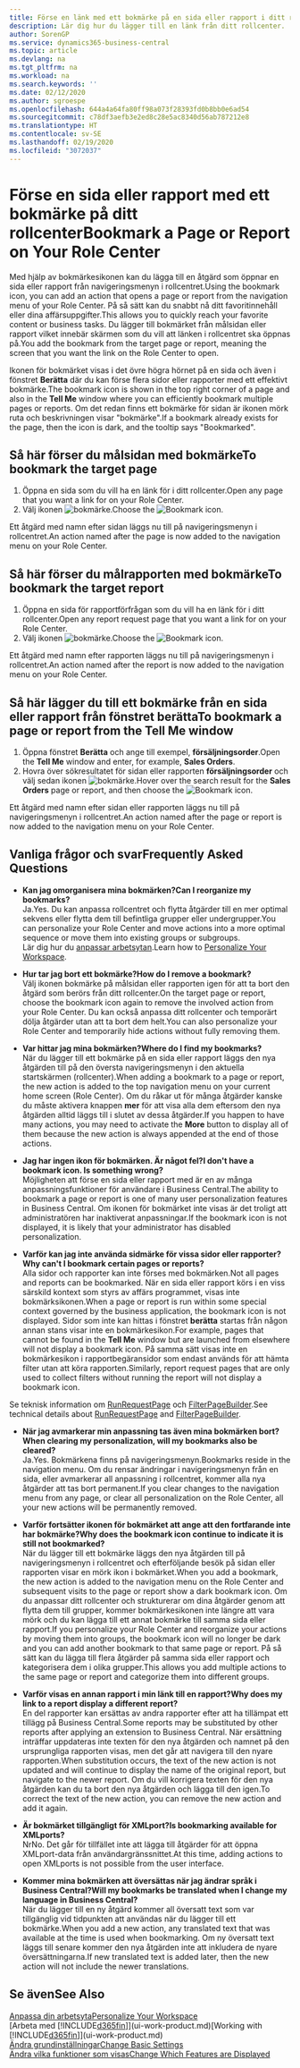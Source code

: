 ```yaml
---
title: Förse en länk med ett bokmärke på en sida eller rapport i ditt rollcenter | Microsoft Docs
description: Lär dig hur du lägger till en länk från ditt rollcenter.
author: SorenGP
ms.service: dynamics365-business-central
ms.topic: article
ms.devlang: na
ms.tgt_pltfrm: na
ms.workload: na
ms.search.keywords: ''
ms.date: 02/12/2020
ms.author: sgroespe
ms.openlocfilehash: 644a4a64fa80ff98a073f28393fd0b8bb0e6ad54
ms.sourcegitcommit: c78df3aefb3e2ed8c28e5ac8340d56ab787212e8
ms.translationtype: HT
ms.contentlocale: sv-SE
ms.lasthandoff: 02/19/2020
ms.locfileid: "3072037"
---
```

# <a name="bookmark-a-page-or-report-on-your-role-center"></a><span data-ttu-id="33406-103">Förse en sida eller rapport med ett bokmärke på ditt rollcenter</span><span class="sxs-lookup"><span data-stu-id="33406-103">Bookmark a Page or Report on Your Role Center</span></span>
<span data-ttu-id="33406-104">Med hjälp av bokmärkesikonen kan du lägga till en åtgärd som öppnar en sida eller rapport från navigeringsmenyn i rollcentret.</span><span class="sxs-lookup"><span data-stu-id="33406-104">Using the bookmark icon, you can add an action that opens a page or report from the navigation menu of your Role Center.</span></span> <span data-ttu-id="33406-105">På så sätt kan du snabbt nå ditt favoritinnehåll eller dina affärsuppgifter.</span><span class="sxs-lookup"><span data-stu-id="33406-105">This allows you to quickly reach your favorite content or business tasks.</span></span> <span data-ttu-id="33406-106">Du lägger till bokmärket från målsidan eller rapport vilket innebär skärmen som du vill att länken i rollcentret ska öppnas på.</span><span class="sxs-lookup"><span data-stu-id="33406-106">You add the bookmark from the target page or report, meaning the screen that you want the link on the Role Center to open.</span></span>

<span data-ttu-id="33406-107">Ikonen för bokmärket visas i det övre högra hörnet på en sida och även i fönstret **Berätta** där du kan förse flera sidor eller rapporter med ett effektivt bokmärke.</span><span class="sxs-lookup"><span data-stu-id="33406-107">The bookmark icon is shown in the top right corner of a page and also in the **Tell Me** window where you can efficiently bookmark multiple pages or reports.</span></span> <span data-ttu-id="33406-108">Om det redan finns ett bokmärke för sidan är ikonen mörk ruta och beskrivningen visar "bokmärke".</span><span class="sxs-lookup"><span data-stu-id="33406-108">If a bookmark already exists for the page, then the icon is dark, and the tooltip says "Bookmarked".</span></span>

## <a name="to-bookmark-the-target-page"></a><span data-ttu-id="33406-109">Så här förser du målsidan med bokmärke</span><span class="sxs-lookup"><span data-stu-id="33406-109">To bookmark the target page</span></span>
1. <span data-ttu-id="33406-110">Öppna en sida som du vill ha en länk för i ditt rollcenter.</span><span class="sxs-lookup"><span data-stu-id="33406-110">Open any page that you want a link for on your Role Center.</span></span>
2. <span data-ttu-id="33406-111">Välj ikonen ![bokmärke](media/ui_bookmark_icon.png "Bokmärke").</span><span class="sxs-lookup"><span data-stu-id="33406-111">Choose the ![Bookmark](media/ui_bookmark_icon.png "Bookmark") icon.</span></span>

<span data-ttu-id="33406-112">Ett åtgärd med namn efter sidan läggs nu till på navigeringsmenyn i rollcentret.</span><span class="sxs-lookup"><span data-stu-id="33406-112">An action named after the page is now added to the navigation menu on your Role Center.</span></span>

## <a name="to-bookmark-the-target-report"></a><span data-ttu-id="33406-113">Så här förser du målrapporten med bokmärke</span><span class="sxs-lookup"><span data-stu-id="33406-113">To bookmark the target report</span></span>
1. <span data-ttu-id="33406-114">Öppna en sida för rapportförfrågan som du vill ha en länk för i ditt rollcenter.</span><span class="sxs-lookup"><span data-stu-id="33406-114">Open any report request page that you want a link for on your Role Center.</span></span>
2. <span data-ttu-id="33406-115">Välj ikonen ![bokmärke](media/ui_bookmark_icon.png "Bokmärke").</span><span class="sxs-lookup"><span data-stu-id="33406-115">Choose the ![Bookmark](media/ui_bookmark_icon.png "Bookmark") icon.</span></span>

<span data-ttu-id="33406-116">Ett åtgärd med namn efter rapporten läggs nu till på navigeringsmenyn i rollcentret.</span><span class="sxs-lookup"><span data-stu-id="33406-116">An action named after the report is now added to the navigation menu on your Role Center.</span></span>

## <a name="to-bookmark-a-page-or-report-from-the-tell-me-window"></a><span data-ttu-id="33406-117">Så här lägger du till ett bokmärke från en sida eller rapport från fönstret berätta</span><span class="sxs-lookup"><span data-stu-id="33406-117">To bookmark a page or report from the Tell Me window</span></span>
1. <span data-ttu-id="33406-118">Öppna fönstret **Berätta** och ange till exempel, **försäljningsorder**.</span><span class="sxs-lookup"><span data-stu-id="33406-118">Open the **Tell Me** window and enter, for example, **Sales Orders**.</span></span>
2. <span data-ttu-id="33406-119">Hovra över sökresultatet för sidan eller rapporten **försäljningsorder** och välj sedan ikonen ![bokmärke](media/ui_bookmark_icon.png "Bokmärke").</span><span class="sxs-lookup"><span data-stu-id="33406-119">Hover over the search result for the **Sales Orders** page or report, and then choose the ![Bookmark](media/ui_bookmark_icon.png "Bookmark") icon.</span></span>

<span data-ttu-id="33406-120">Ett åtgärd med namn efter sidan eller rapporten läggs nu till på navigeringsmenyn i rollcentret.</span><span class="sxs-lookup"><span data-stu-id="33406-120">An action named after the page or report is now added to the navigation menu on your Role Center.</span></span>


## <a name="frequently-asked-questions"></a><span data-ttu-id="33406-121">Vanliga frågor och svar</span><span class="sxs-lookup"><span data-stu-id="33406-121">Frequently Asked Questions</span></span>  

- <span data-ttu-id="33406-122">**Kan jag omorganisera mina bokmärken?**</span><span class="sxs-lookup"><span data-stu-id="33406-122">**Can I reorganize my bookmarks?**</span></span>  
<span data-ttu-id="33406-123">Ja.</span><span class="sxs-lookup"><span data-stu-id="33406-123">Yes.</span></span> <span data-ttu-id="33406-124">Du kan anpassa rollcentret och flytta åtgärder till en mer optimal sekvens eller flytta dem till befintliga grupper eller undergrupper.</span><span class="sxs-lookup"><span data-stu-id="33406-124">You can personalize your Role Center and move actions into a more optimal sequence or move them into existing groups or subgroups.</span></span>  
<span data-ttu-id="33406-125">Lär dig hur du [anpassar arbetsytan](ui-personalization-user.md).</span><span class="sxs-lookup"><span data-stu-id="33406-125">Learn how to [Personalize Your Workspace](ui-personalization-user.md).</span></span>

- <span data-ttu-id="33406-126">**Hur tar jag bort ett bokmärke?**</span><span class="sxs-lookup"><span data-stu-id="33406-126">**How do I remove a bookmark?**</span></span>  
<span data-ttu-id="33406-127">Välj ikonen bokmärke på målsidan eller rapporten igen för att ta bort den åtgärd som berörs från ditt rollcenter.</span><span class="sxs-lookup"><span data-stu-id="33406-127">On the target page or report, choose the bookmark icon again to remove the involved action from your Role Center.</span></span> <span data-ttu-id="33406-128">Du kan också anpassa ditt rollcenter och temporärt dölja åtgärder utan att ta bort dem helt.</span><span class="sxs-lookup"><span data-stu-id="33406-128">You can also personalize your Role Center and temporarily hide actions without fully removing them.</span></span>

- <span data-ttu-id="33406-129">**Var hittar jag mina bokmärken?**</span><span class="sxs-lookup"><span data-stu-id="33406-129">**Where do I find my bookmarks?**</span></span>  
<span data-ttu-id="33406-130">När du lägger till ett bokmärke på en sida eller rapport läggs den nya åtgärden till på den översta navigeringsmenyn i den aktuella startskärmen (rollcenter).</span><span class="sxs-lookup"><span data-stu-id="33406-130">When adding a bookmark to a page or report, the new action is added to the top navigation menu on your current home screen (Role Center).</span></span> <span data-ttu-id="33406-131">Om du råkar ut för många åtgärder kanske du måste aktivera knappen **mer** för att visa alla dem eftersom den nya åtgärden alltid läggs till i slutet av dessa åtgärder.</span><span class="sxs-lookup"><span data-stu-id="33406-131">If you happen to have many actions, you may need to activate the **More** button to display all of them because the new action is always appended at the end of those actions.</span></span>
<!-- Should we add a screenshot here? -->

- <span data-ttu-id="33406-132">**Jag har ingen ikon för bokmärken. Är något fel?**</span><span class="sxs-lookup"><span data-stu-id="33406-132">**I don't have a bookmark icon. Is something wrong?**</span></span>  
<span data-ttu-id="33406-133">Möjligheten att förse en sida eller rapport med är en av många anpassningsfunktioner för användare i Business Central.</span><span class="sxs-lookup"><span data-stu-id="33406-133">The ability to bookmark a page or report is one of many user personalization features in Business Central.</span></span> <span data-ttu-id="33406-134">Om ikonen för bokmärket inte visas är det troligt att administratören har inaktiverat anpassningar.</span><span class="sxs-lookup"><span data-stu-id="33406-134">If the bookmark icon is not displayed, it is likely that your administrator has disabled personalization.</span></span>

- <span data-ttu-id="33406-135">**Varför kan jag inte använda sidmärke för vissa sidor eller rapporter?**</span><span class="sxs-lookup"><span data-stu-id="33406-135">**Why can't I bookmark certain pages or reports?**</span></span>  
<span data-ttu-id="33406-136">Alla sidor och rapporter kan inte förses med bokmärken.</span><span class="sxs-lookup"><span data-stu-id="33406-136">Not all pages and reports can be bookmarked.</span></span> <span data-ttu-id="33406-137">När en sida eller rapport körs i en viss särskild kontext som styrs av affärs programmet, visas inte bokmärksikonen.</span><span class="sxs-lookup"><span data-stu-id="33406-137">When a page or report is run within some special context governed by the business application, the bookmark icon is not displayed.</span></span> <span data-ttu-id="33406-138">Sidor som inte kan hittas i fönstret **berätta** startas från någon annan stans visar inte en bokmärkesikon.</span><span class="sxs-lookup"><span data-stu-id="33406-138">For example, pages that cannot be found in the **Tell Me** window but are launched from elsewhere will not display a bookmark icon.</span></span> <span data-ttu-id="33406-139">På samma sätt visas inte en bokmärkesikon i rapportbegäransidor som endast används för att hämta filter utan att köra rapporten.</span><span class="sxs-lookup"><span data-stu-id="33406-139">Similarly, report request pages that are only used to collect filters without running the report will not display a bookmark icon.</span></span>

<span data-ttu-id="33406-140">Se teknisk information om [RunRequestPage](https://docs.microsoft.com/dynamics365/business-central/dev-itpro/developer/methods-auto/report/reportinstance-runrequestpage-method) och [FilterPageBuilder](https://docs.microsoft.com/dynamics365/business-central/dev-itpro/developer/methods-auto/filterpagebuilder/filterpagebuilder-data-type).</span><span class="sxs-lookup"><span data-stu-id="33406-140">See technical details about [RunRequestPage](https://docs.microsoft.com/dynamics365/business-central/dev-itpro/developer/methods-auto/report/reportinstance-runrequestpage-method) and [FilterPageBuilder](https://docs.microsoft.com/dynamics365/business-central/dev-itpro/developer/methods-auto/filterpagebuilder/filterpagebuilder-data-type).</span></span>

- <span data-ttu-id="33406-141">**När jag avmarkerar min anpassning tas även mina bokmärken bort?**</span><span class="sxs-lookup"><span data-stu-id="33406-141">**When clearing my personalization, will my bookmarks also be cleared?**</span></span>  
<span data-ttu-id="33406-142">Ja.</span><span class="sxs-lookup"><span data-stu-id="33406-142">Yes.</span></span> <span data-ttu-id="33406-143">Bokmärkena finns på navigeringsmenyn.</span><span class="sxs-lookup"><span data-stu-id="33406-143">Bookmarks reside in the navigation menu.</span></span> <span data-ttu-id="33406-144">Om du rensar ändringar i navigeringsmenyn från en sida, eller avmarkerar all anpassning i rollcentret, kommer alla nya åtgärder att tas bort permanent.</span><span class="sxs-lookup"><span data-stu-id="33406-144">If you clear changes to the navigation menu from any page, or clear all personalization on the Role Center, all your new actions will be permanently removed.</span></span>

- <span data-ttu-id="33406-145">**Varför fortsätter ikonen för bokmärket att ange att den fortfarande inte har bokmärke?**</span><span class="sxs-lookup"><span data-stu-id="33406-145">**Why does the bookmark icon continue to indicate it is still not bookmarked?**</span></span>  
<span data-ttu-id="33406-146">När du lägger till ett bokmärke läggs den nya åtgärden till på navigeringsmenyn i rollcentret och efterföljande besök på sidan eller rapporten visar en mörk ikon i bokmärket.</span><span class="sxs-lookup"><span data-stu-id="33406-146">When you add a bookmark, the new action is added to the navigation menu on the Role Center and subsequent visits to the page or report show a dark bookmark icon.</span></span> <span data-ttu-id="33406-147">Om du anpassar ditt rollcenter och strukturerar om dina åtgärder genom att flytta dem till grupper, kommer bokmärkesikonen inte längre att vara mörk och du kan lägga till ett annat bokmärke till samma sida eller rapport.</span><span class="sxs-lookup"><span data-stu-id="33406-147">If you personalize your Role Center and reorganize your actions by moving them into groups, the bookmark icon will no longer be dark and you can add another bookmark to that same page or report.</span></span> <span data-ttu-id="33406-148">På så sätt kan du lägga till flera åtgärder på samma sida eller rapport och kategorisera dem i olika grupper.</span><span class="sxs-lookup"><span data-stu-id="33406-148">This allows you add multiple actions to the same page or report and categorize them into different groups.</span></span>

- <span data-ttu-id="33406-149">**Varför visas en annan rapport i min länk till en rapport?**</span><span class="sxs-lookup"><span data-stu-id="33406-149">**Why does my link to a report display a different report?**</span></span>  
<span data-ttu-id="33406-150">En del rapporter kan ersättas av andra rapporter efter att ha tillämpat ett tillägg på Business Central.</span><span class="sxs-lookup"><span data-stu-id="33406-150">Some reports may be substituted by other reports after applying an extension to Business Central.</span></span> <span data-ttu-id="33406-151">När ersättning inträffar uppdateras inte texten för den nya åtgärden och namnet på den ursprungliga rapporten visas, men det går att navigera till den nyare rapporten.</span><span class="sxs-lookup"><span data-stu-id="33406-151">When substitution occurs, the text of the new action is not updated and will continue to display the name of the original report, but navigate to the newer report.</span></span> <span data-ttu-id="33406-152">Om du vill korrigera texten för den nya åtgärden kan du ta bort den nya åtgärden och lägga till den igen.</span><span class="sxs-lookup"><span data-stu-id="33406-152">To correct the text of the new action, you can remove the new action and add it again.</span></span>
<!-- For more information on report substitution, see this link UNAVAILABLE AT THIS TIME -->

- <span data-ttu-id="33406-153">**Är bokmärket tillgängligt för XMLport?**</span><span class="sxs-lookup"><span data-stu-id="33406-153">**Is bookmarking available for XMLports?**</span></span>  
<span data-ttu-id="33406-154">Nr</span><span class="sxs-lookup"><span data-stu-id="33406-154">No.</span></span> <span data-ttu-id="33406-155">Det går för tillfället inte att lägga till åtgärder för att öppna XMLport-data från användargränssnittet.</span><span class="sxs-lookup"><span data-stu-id="33406-155">At this time, adding actions to open XMLports is not possible from the user interface.</span></span>

- <span data-ttu-id="33406-156">**Kommer mina bokmärken att översättas när jag ändrar språk i Business Central?**</span><span class="sxs-lookup"><span data-stu-id="33406-156">**Will my bookmarks be translated when I change my language in Business Central?**</span></span>  
<span data-ttu-id="33406-157">När du lägger till en ny åtgärd kommer all översatt text som var tillgänglig vid tidpunkten att användas när du lägger till ett bokmärke.</span><span class="sxs-lookup"><span data-stu-id="33406-157">When you add a new action, any translated text that was available at the time is used when bookmarking.</span></span> <span data-ttu-id="33406-158">Om ny översatt text läggs till senare kommer den nya åtgärden inte att inkludera de nyare översättningarna.</span><span class="sxs-lookup"><span data-stu-id="33406-158">If new translated text is added later, then the new action will not include the newer translations.</span></span>


## <a name="see-also"></a><span data-ttu-id="33406-159">Se även</span><span class="sxs-lookup"><span data-stu-id="33406-159">See Also</span></span>
[<span data-ttu-id="33406-160">Anpassa din arbetsyta</span><span class="sxs-lookup"><span data-stu-id="33406-160">Personalize Your Workspace</span></span>](ui-personalization-user.md)  
<span data-ttu-id="33406-161">[Arbeta med [!INCLUDE[d365fin](includes/d365fin_md.md)]](ui-work-product.md)</span><span class="sxs-lookup"><span data-stu-id="33406-161">[Working with [!INCLUDE[d365fin](includes/d365fin_md.md)]](ui-work-product.md)</span></span>  
[<span data-ttu-id="33406-162">Ändra grundinställningar</span><span class="sxs-lookup"><span data-stu-id="33406-162">Change Basic Settings</span></span>](ui-change-basic-settings.md)  
[<span data-ttu-id="33406-163">Ändra vilka funktioner som visas</span><span class="sxs-lookup"><span data-stu-id="33406-163">Change Which Features are Displayed</span></span>](ui-experiences.md)  
